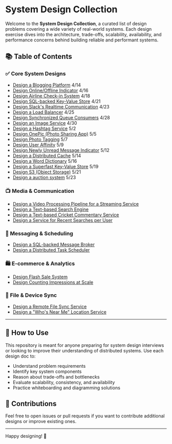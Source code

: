 # System Design Collection

Welcome to the **System Design Collection**, a curated list of design problems covering a wide variety of real-world systems. Each design exercise dives into the architecture, trade-offs, scalability, availability, and performance concerns behind building reliable and performant systems.

## 📚 Table of Contents

### ✅ Core System Designs
- [Design a Blogging Platform](#) 4/14
- [Design Online/Offline Indicator](#) 4/16
- [Design Airline Check-in System](#) 4/18
- [Design SQL-backed Key-Value Store](#) 4/21
- [Design Slack's Realtime Communication](#) 4/23
- [Design a Load Balancer](#) 4/25
- [Design Synchronized Queue Consumers](#) 4/28
- [Design an Image Service](#) 4/30
- [Design a Hashtag Service](#) 5/2
- [Design OnePic (Photo Sharing App)](#) 5/5
- [Design Photo Tagging](#) 5/7
- [Design User Affinity](#) 5/9
- [Design Newly Unread Message Indicator](#) 5/12
- [Design a Distributed Cache](#) 5/14
- [Design a Word Dictionary](#) 5/16
- [Design a Superfast Key-Value Store](#) 5/19
- [Design S3 (Object Storage)](#) 5/21
- [Design a auction system](#) 5/23

### 📺 Media & Communication
- [Design a Video Processing Pipeline for a Streaming Service](#)
- [Design a Text-based Search Engine](#)
- [Design a Text-based Cricket Commentary Service](#)
- [Design a Service for Recent Searches per User](#)

### 🧵 Messaging & Scheduling
- [Design a SQL-backed Message Broker](#)
- [Design a Distributed Task Scheduler](#)

### 🛍️ E-commerce & Analytics
- [Design Flash Sale System](#)
- [Design Counting Impressions at Scale](#)

### 📂 File & Device Sync
- [Design a Remote File Sync Service](#)
- [Design a "Who's Near Me" Location Service](#)

---

## 🧠 How to Use
This repository is meant for anyone preparing for system design interviews or looking to improve their understanding of distributed systems. Use each design doc to:
- Understand problem requirements
- Identify key system components
- Reason about trade-offs and bottlenecks
- Evaluate scalability, consistency, and availability
- Practice whiteboarding and diagramming solutions

## 👥 Contributions
Feel free to open issues or pull requests if you want to contribute additional designs or improve existing ones.

---

Happy designing! 🚀
